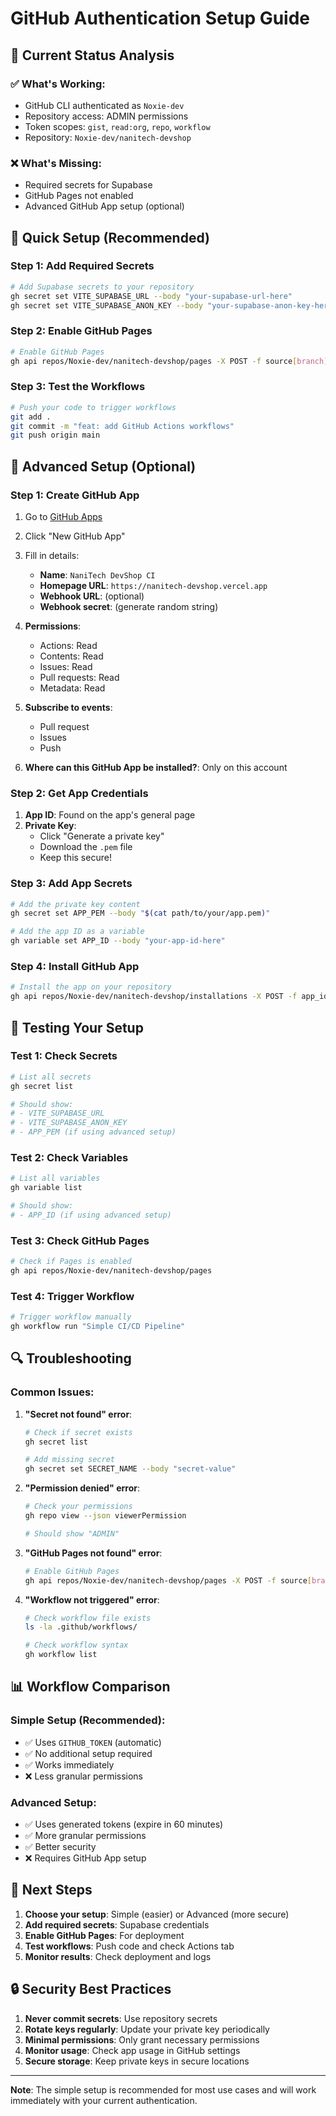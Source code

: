# GitHub Authentication Setup Guide

## 🔐 Current Status Analysis

### ✅ What's Working:
- GitHub CLI authenticated as `Noxie-dev`
- Repository access: ADMIN permissions
- Token scopes: `gist`, `read:org`, `repo`, `workflow`
- Repository: `Noxie-dev/nanitech-devshop`

### ❌ What's Missing:
- Required secrets for Supabase
- GitHub Pages not enabled
- Advanced GitHub App setup (optional)

## 🚀 Quick Setup (Recommended)

### Step 1: Add Required Secrets

```bash
# Add Supabase secrets to your repository
gh secret set VITE_SUPABASE_URL --body "your-supabase-url-here"
gh secret set VITE_SUPABASE_ANON_KEY --body "your-supabase-anon-key-here"
```

### Step 2: Enable GitHub Pages

```bash
# Enable GitHub Pages
gh api repos/Noxie-dev/nanitech-devshop/pages -X POST -f source[branch]=main -f source[path]=/ -f build_type=workflow
```

### Step 3: Test the Workflows

```bash
# Push your code to trigger workflows
git add .
git commit -m "feat: add GitHub Actions workflows"
git push origin main
```

## 🔧 Advanced Setup (Optional)

### Step 1: Create GitHub App

1. Go to [GitHub Apps](https://github.com/settings/apps)
2. Click "New GitHub App"
3. Fill in details:
   - **Name**: `NaniTech DevShop CI`
   - **Homepage URL**: `https://nanitech-devshop.vercel.app`
   - **Webhook URL**: (optional)
   - **Webhook secret**: (generate random string)

4. **Permissions**:
   - Actions: Read
   - Contents: Read
   - Issues: Read
   - Pull requests: Read
   - Metadata: Read

5. **Subscribe to events**:
   - Pull request
   - Issues
   - Push

6. **Where can this GitHub App be installed?**: Only on this account

### Step 2: Get App Credentials

1. **App ID**: Found on the app's general page
2. **Private Key**: 
   - Click "Generate a private key"
   - Download the `.pem` file
   - Keep this secure!

### Step 3: Add App Secrets

```bash
# Add the private key content
gh secret set APP_PEM --body "$(cat path/to/your/app.pem)"

# Add the app ID as a variable
gh variable set APP_ID --body "your-app-id-here"
```

### Step 4: Install GitHub App

```bash
# Install the app on your repository
gh api repos/Noxie-dev/nanitech-devshop/installations -X POST -f app_id=your-app-id
```

## 🧪 Testing Your Setup

### Test 1: Check Secrets
```bash
# List all secrets
gh secret list

# Should show:
# - VITE_SUPABASE_URL
# - VITE_SUPABASE_ANON_KEY
# - APP_PEM (if using advanced setup)
```

### Test 2: Check Variables
```bash
# List all variables
gh variable list

# Should show:
# - APP_ID (if using advanced setup)
```

### Test 3: Check GitHub Pages
```bash
# Check if Pages is enabled
gh api repos/Noxie-dev/nanitech-devshop/pages
```

### Test 4: Trigger Workflow
```bash
# Trigger workflow manually
gh workflow run "Simple CI/CD Pipeline"
```

## 🔍 Troubleshooting

### Common Issues:

1. **"Secret not found" error**:
   ```bash
   # Check if secret exists
   gh secret list
   
   # Add missing secret
   gh secret set SECRET_NAME --body "secret-value"
   ```

2. **"Permission denied" error**:
   ```bash
   # Check your permissions
   gh repo view --json viewerPermission
   
   # Should show "ADMIN"
   ```

3. **"GitHub Pages not found" error**:
   ```bash
   # Enable GitHub Pages
   gh api repos/Noxie-dev/nanitech-devshop/pages -X POST -f source[branch]=main -f source[path]=/ -f build_type=workflow
   ```

4. **"Workflow not triggered" error**:
   ```bash
   # Check workflow file exists
   ls -la .github/workflows/
   
   # Check workflow syntax
   gh workflow list
   ```

## 📊 Workflow Comparison

### Simple Setup (Recommended):
- ✅ Uses `GITHUB_TOKEN` (automatic)
- ✅ No additional setup required
- ✅ Works immediately
- ❌ Less granular permissions

### Advanced Setup:
- ✅ Uses generated tokens (expire in 60 minutes)
- ✅ More granular permissions
- ✅ Better security
- ❌ Requires GitHub App setup

## 🎯 Next Steps

1. **Choose your setup**: Simple (easier) or Advanced (more secure)
2. **Add required secrets**: Supabase credentials
3. **Enable GitHub Pages**: For deployment
4. **Test workflows**: Push code and check Actions tab
5. **Monitor results**: Check deployment and logs

## 🔒 Security Best Practices

1. **Never commit secrets**: Use repository secrets
2. **Rotate keys regularly**: Update your private key periodically
3. **Minimal permissions**: Only grant necessary permissions
4. **Monitor usage**: Check app usage in GitHub settings
5. **Secure storage**: Keep private keys in secure locations

---

**Note**: The simple setup is recommended for most use cases and will work immediately with your current authentication.
